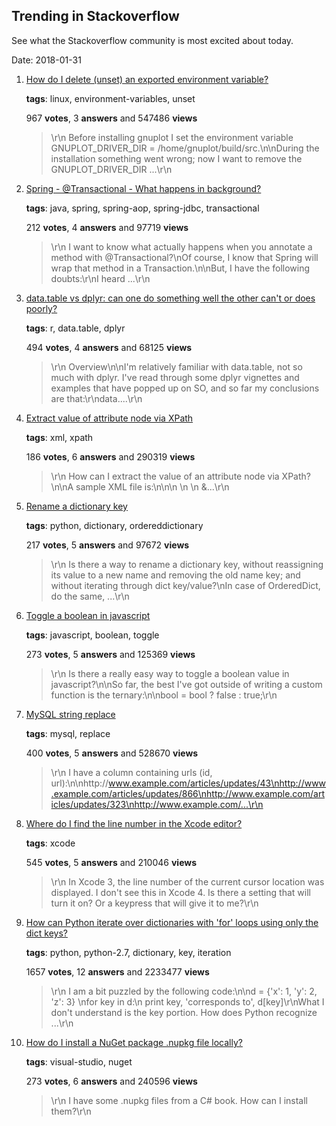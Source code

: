 ## Trending in Stackoverflow

See what the Stackoverflow community is most excited about today.

Date: 2018-01-31


1. [How do I delete (unset) an exported environment variable?](https://stackoverflow.com/questions/6877727/how-do-i-delete-unset-an-exported-environment-variable)

    **tags**: linux, environment-variables, unset
            
    967 **votes**, 3 **answers** and 547486 **views**

    > \r\n            Before installing gnuplot I set the environment variable GNUPLOT_DRIVER_DIR = /home/gnuplot/build/src.\n\nDuring the installation something went wrong; now I want to remove the GNUPLOT_DRIVER_DIR ...\r\n        

    
2. [Spring - @Transactional - What happens in background?](https://stackoverflow.com/questions/1099025/spring-transactional-what-happens-in-background)

    **tags**: java, spring, spring-aop, spring-jdbc, transactional
            
    212 **votes**, 4 **answers** and 97719 **views**

    > \r\n            I want to know what actually happens when you annotate a method with @Transactional?\nOf course, I know that Spring will wrap that method in a Transaction.\n\nBut, I have the following doubts:\r\nI heard ...\r\n        

    
3. [data.table vs dplyr: can one do something well the other can't or does poorly?](https://stackoverflow.com/questions/21435339/data-table-vs-dplyr-can-one-do-something-well-the-other-cant-or-does-poorly)

    **tags**: r, data.table, dplyr
            
    494 **votes**, 4 **answers** and 68125 **views**

    > \r\n            Overview\n\nI'm relatively familiar with data.table, not so much with dplyr.  I've read through some dplyr vignettes and examples that have popped up on SO, and so far my conclusions are that:\r\ndata....\r\n        

    
4. [Extract value of attribute node via XPath](https://stackoverflow.com/questions/4835891/extract-value-of-attribute-node-via-xpath)

    **tags**: xml, xpath
            
    186 **votes**, 6 **answers** and 290319 **views**

    > \r\n            How can I extract the value of an attribute node via XPath?\n\nA sample XML file is:\n\n<parents name='Parents'>\n  <Parent id='1' name='Parent_1'>\n    <Children name='Children'>\n      &...\r\n        

    
5. [Rename a dictionary key](https://stackoverflow.com/questions/16475384/rename-a-dictionary-key)

    **tags**: python, dictionary, ordereddictionary
            
    217 **votes**, 5 **answers** and 97672 **views**

    > \r\n            Is there a way to rename a dictionary key, without reassigning its value to a new name and removing the old name key; and without iterating through dict key/value?\nIn case of OrderedDict, do the same, ...\r\n        

    
6. [Toggle a boolean in javascript](https://stackoverflow.com/questions/11604409/toggle-a-boolean-in-javascript)

    **tags**: javascript, boolean, toggle
            
    273 **votes**, 5 **answers** and 125369 **views**

    > \r\n            Is there a really easy way to toggle a boolean value in javascript?\n\nSo far, the best I've got outside of writing a custom function is the ternary:\n\nbool = bool ? false : true;\r\n        

    
7. [MySQL string replace](https://stackoverflow.com/questions/5956993/mysql-string-replace)

    **tags**: mysql, replace
            
    400 **votes**, 5 **answers** and 528670 **views**

    > \r\n            I have a column containing urls (id, url):\n\nhttp://www.example.com/articles/updates/43\nhttp://www.example.com/articles/updates/866\nhttp://www.example.com/articles/updates/323\nhttp://www.example.com/...\r\n        

    
8. [Where do I find the line number in the Xcode editor?](https://stackoverflow.com/questions/5901758/where-do-i-find-the-line-number-in-the-xcode-editor)

    **tags**: xcode
            
    545 **votes**, 5 **answers** and 210046 **views**

    > \r\n            In Xcode 3, the line number of the current cursor location was displayed.  I don't see this in Xcode 4. Is there a setting that will turn it on? Or a keypress that will give it to me?\r\n        

    
9. [How can Python iterate over dictionaries with 'for' loops using only the dict keys?](https://stackoverflow.com/questions/3294889/how-can-python-iterate-over-dictionaries-with-for-loops-using-only-the-dict-ke)

    **tags**: python, python-2.7, dictionary, key, iteration
            
    1657 **votes**, 12 **answers** and 2233477 **views**

    > \r\n            I am a bit puzzled by the following code:\n\nd = {'x': 1, 'y': 2, 'z': 3} \nfor key in d:\n    print key, 'corresponds to', d[key]\r\nWhat I don't understand is the key portion. How does Python recognize ...\r\n        

    
10. [How do I install a NuGet package .nupkg file locally?](https://stackoverflow.com/questions/10240029/how-do-i-install-a-nuget-package-nupkg-file-locally)

    **tags**: visual-studio, nuget
            
    273 **votes**, 6 **answers** and 240596 **views**

    > \r\n            I have some .nupkg files from a C# book. How can I install them?\r\n        

    